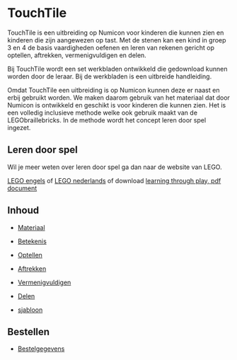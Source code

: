 # TouchTile

TouchTile is een uitbreiding op Numicon voor kinderen die kunnen zien en kinderen die zijn aangewezen op tast. Met de stenen kan een kind in groep 3 en 4 de basis vaardigheden oefenen en leren van rekenen gericht op optellen, aftrekken, vermenigvuldigen en delen.

Bij TouchTile wordt een set werkbladen ontwikkeld die gedownload kunnen worden door de leraar. Bij de werkbladen is een uitbreide handleiding. 

Omdat TouchTile een uitbreiding is op Numicon kunnen deze er naast en erbij gebruikt worden. We maken daarom gebruik van het materiaal dat door Numicon is ontwikkeld en geschikt is voor kinderen die kunnen zien. Het is een volledig inclusieve methode welke ook gebruik maakt van de LEGObraillebricks. In de methode wordt het concept leren door spel ingezet.

## Leren door spel
Wil je meer weten over leren door spel ga dan naar de website van LEGO.   

[LEGO engels](https://www.legobraillebricks.com) of 
[LEGO nederlands](https://www.eduvip.nl/legobraillebricks) of
download [learning through play, pdf document](https://www.lego.com/cdn/cs/sustainability/assets/blt7aaec03836d94291/LtP_What_Is_It_-_Parents_PDF.pdf)

## Inhoud

* [Materiaal](ltp/materiaal.md) 
* [Betekenis](ltp/betekenis.md)
* [Optellen](ltp/optellen.md)
* [Aftrekken](ltp/aftrekken.md)
* [Vermenigvuldigen](ltp/vermenigvuldigen.md)
* [Delen](ltp\delen.md)

* [sjabloon](ltp/template.md)

## Bestellen

* [Bestelgegevens](ltp/bestelgegevens.md)


